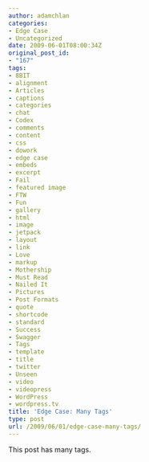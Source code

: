 ```yaml
---
author: adamchlan
categories:
- Edge Case
- Uncategorized
date: 2009-06-01T08:00:34Z
original_post_id:
- "167"
tags:
- 8BIT
- alignment
- Articles
- captions
- categories
- chat
- Codex
- comments
- content
- css
- dowork
- edge case
- embeds
- excerpt
- Fail
- featured image
- FTW
- Fun
- gallery
- html
- image
- jetpack
- layout
- link
- Love
- markup
- Mothership
- Must Read
- Nailed It
- Pictures
- Post Formats
- quote
- shortcode
- standard
- Success
- Swagger
- Tags
- template
- title
- twitter
- Unseen
- video
- videopress
- WordPress
- wordpress.tv
title: 'Edge Case: Many Tags'
type: post
url: /2009/06/01/edge-case-many-tags/
---
```


This post has many tags.